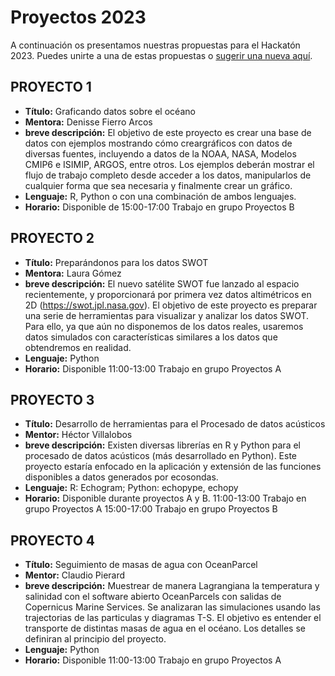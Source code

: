 # Proyectos 2023

A continuación os presentamos nuestras propuestas para el Hackatón 2023. Puedes unirte a una de estas propuestas o [sugerir una nueva aquí](nuevoproyecto.md).


## PROYECTO 1

- **Título:** Graficando datos sobre el océano 
- **Mentora:** Denisse Fierro Arcos
- **breve descripción:** El objetivo de este proyecto es crear una base de datos con ejemplos mostrando cómo creargráficos con datos de diversas fuentes, incluyendo a datos de la NOAA, NASA, Modelos CMIP6 e ISIMIP, ARGOS, entre otros. Los ejemplos deberán mostrar el flujo de trabajo completo desde acceder a los datos, manipularlos de cualquier forma que sea necesaria y finalmente crear un gráfico. 
- **Lenguaje:** R, Python o con una combinación de ambos lenguajes. 
- **Horario:** Disponible de 15:00-17:00 Trabajo en grupo Proyectos B

## PROYECTO 2

- **Título:** Preparándonos para los datos SWOT
- **Mentora:** Laura Gómez
- **breve descripción:** El nuevo satélite SWOT fue lanzado al espacio recientemente, y proporcionará por primera vez datos altimétricos en 2D (https://swot.jpl.nasa.gov). El objetivo de este proyecto es preparar una serie de herramientas para visualizar y analizar los datos SWOT.  Para ello, ya que aún no disponemos de los datos reales, usaremos datos simulados con características similares a los datos que obtendremos en realidad.
- **Lenguaje:** Python
- **Horario:** Disponible 11:00-13:00 Trabajo en grupo Proyectos A

## PROYECTO 3

- **Título:** Desarrollo de herramientas para el Procesado de datos acústicos
- **Mentor:** Héctor Villalobos
- **breve descripción:** Existen diversas librerías en R y Python para el procesado de datos acústicos (más desarrollado en Python). Este proyecto estaría enfocado en la aplicación y extensión de las funciones disponibles a datos generados por ecosondas.
- **Lenguaje:** R: Echogram; Python: echopype, echopy
- **Horario:** Disponible durante proyectos A y B. 11:00-13:00 Trabajo en grupo Proyectos A 15:00-17:00 Trabajo en grupo Proyectos B

## PROYECTO 4

- **Título:** Seguimiento de masas de agua con OceanParcel
- **Mentor:** Claudio Pierard
- **breve descripción:** Muestrear de manera Lagrangiana la temperatura y salinidad con el software abierto OceanParcels con salidas de Copernicus Marine Services. Se analizaran las simulaciones usando las trajectorias de las particulas y diagramas T-S. El objetivo es entender el transporte de  distintas masas de agua en el océano. Los detalles se definiran al principio del proyecto.
- **Lenguaje:**  Python
- **Horario:** Disponible 11:00-13:00 Trabajo en grupo Proyectos A
